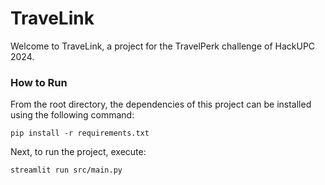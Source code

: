 # TraveLink
Welcome to TraveLink, a project for the TravelPerk challenge of HackUPC 2024.

### How to Run
From the root directory, the dependencies of this project can be installed using the following command:
```
pip install -r requirements.txt
```

Next, to run the project, execute:
```
streamlit run src/main.py
```
